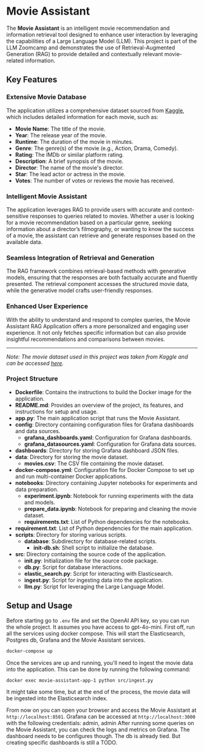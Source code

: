 # Movie Assistant

The **Movie Assistant** is an intelligent movie recommendation and information retrieval tool designed to enhance user interaction by leveraging the capabilities of a Large Language Model (LLM). This project is part of the LLM Zoomcamp and demonstrates the use of Retrieval-Augmented Generation (RAG) to provide detailed and contextually relevant movie-related information.

## Key Features

### Extensive Movie Database
The application utilizes a comprehensive dataset sourced from [Kaggle](https://www.kaggle.com/datasets/rajugc/imdb-movies-dataset-based-on-genre/data), which includes detailed information for each movie, such as:

- **Movie Name**: The title of the movie.
- **Year**: The release year of the movie.
- **Runtime**: The duration of the movie in minutes.
- **Genre**: The genre(s) of the movie (e.g., Action, Drama, Comedy).
- **Rating**: The IMDb or similar platform rating.
- **Description**: A brief synopsis of the movie.
- **Director**: The name of the movie's director.
- **Star**: The lead actor or actress in the movie.
- **Votes**: The number of votes or reviews the movie has received.

### Intelligent Movie Assistant
The application leverages RAG to provide users with accurate and context-sensitive responses to queries related to movies. Whether a user is looking for a movie recommendation based on a particular genre, seeking information about a director’s filmography, or wanting to know the success of a movie, the assistant can retrieve and generate responses based on the available data.

### Seamless Integration of Retrieval and Generation
The RAG framework combines retrieval-based methods with generative models, ensuring that the responses are both factually accurate and fluently presented. The retrieval component accesses the structured movie data, while the generative model crafts user-friendly responses.

### Enhanced User Experience
With the ability to understand and respond to complex queries, the Movie Assistant RAG Application offers a more personalized and engaging user experience. It not only fetches specific information but can also provide insightful recommendations and comparisons between movies.

---

*Note: The movie dataset used in this project was taken from Kaggle and can be accessed [here](https://www.kaggle.com/datasets/rajugc/imdb-movies-dataset-based-on-genre/data).*


### Project Structure

- **Dockerfile**: Contains the instructions to build the Docker image for the application.
- **README.md**: Provides an overview of the project, its features, and instructions for setup and usage.
- **app.py**: The main application script that runs the Movie Assistant.
- **config**: Directory containing configuration files for Grafana dashboards and data sources.
    - **grafana_dashboards.yaml**: Configuration for Grafana dashboards.
    - **grafana_datasources.yaml**: Configuration for Grafana data sources.
- **dashboards**: Directory for storing Grafana dashboard JSON files.
- **data**: Directory for storing the movie dataset.
    - **movies.csv**: The CSV file containing the movie dataset.
- **docker-compose.yml**: Configuration file for Docker Compose to set up and run multi-container Docker applications.
- **notebooks**: Directory containing Jupyter notebooks for experiments and data preparation.
    - **experiment.ipynb**: Notebook for running experiments with the data and models.
    - **prepare_data.ipynb**: Notebook for preparing and cleaning the movie dataset.
    - **requirements.txt**: List of Python dependencies for the notebooks.
- **requirement.txt**: List of Python dependencies for the main application.
- **scripts**: Directory for storing various scripts.
    - **database**: Subdirectory for database-related scripts.
        - **init-db.sh**: Shell script to initialize the database.
- **src**: Directory containing the source code of the application.
    - **__init__.py**: Initialization file for the source code package.
    - **db.py**: Script for database interactions.
    - **elastic_search.py**: Script for interacting with Elasticsearch.
    - **ingest.py**: Script for ingesting data into the application.
    - **llm.py**: Script for leveraging the Large Language Model.


## Setup and Usage
Before starting go to `.env` file and set the OpenAI API key, so you can run the whole project. It assumes you have access to gpt-4o-mini.
First off, run all the services using docker compose. This will start the Elasticsearch, Postgres db, Grafana and the Movie Assistant services.

```bash
docker-compose up
```

Once the services are up and running, you'll need to ingest the movie data into the application. This can be done by running the following command:

```bash
docker exec movie-assistant-app-1 python src/ingest.py
```

It might take some time, but at the end of the process, the movie data will be ingested into the Elasticsearch index.

From now on you can open your browser and access the Movie Assistant at `http://localhost:8501`.
Grafana can be accessed at `http://localhost:3000` with the following credentials: admin, admin
After running some queries on the Movie Assistant, you can check the logs and metrics on Grafana.
The dashboard needs to be configures though. The db is already tied. But creating specific dashboards is still a TODO.
